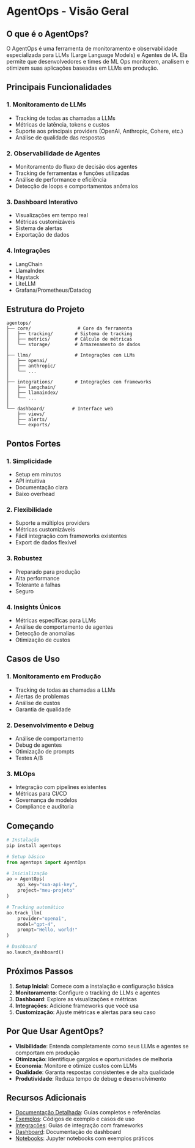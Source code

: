 # AgentOps - Visão Geral

## O que é o AgentOps?

O AgentOps é uma ferramenta de monitoramento e observabilidade especializada para LLMs (Large Language Models) e Agentes de IA. Ela permite que desenvolvedores e times de ML Ops monitorem, analisem e otimizem suas aplicações baseadas em LLMs em produção.

## Principais Funcionalidades

### 1. Monitoramento de LLMs
- Tracking de todas as chamadas a LLMs
- Métricas de latência, tokens e custos
- Suporte aos principais providers (OpenAI, Anthropic, Cohere, etc.)
- Análise de qualidade das respostas

### 2. Observabilidade de Agentes
- Monitoramento do fluxo de decisão dos agentes
- Tracking de ferramentas e funções utilizadas
- Análise de performance e eficiência
- Detecção de loops e comportamentos anômalos

### 3. Dashboard Interativo
- Visualizações em tempo real
- Métricas customizáveis
- Sistema de alertas
- Exportação de dados

### 4. Integrações
- LangChain
- LlamaIndex
- Haystack
- LiteLLM
- Grafana/Prometheus/Datadog

## Estrutura do Projeto

```
agentops/
├── core/                 # Core da ferramenta
│   ├── tracking/        # Sistema de tracking
│   ├── metrics/         # Cálculo de métricas
│   └── storage/         # Armazenamento de dados
│
├── llms/                # Integrações com LLMs
│   ├── openai/
│   ├── anthropic/
│   └── ...
│
├── integrations/        # Integrações com frameworks
│   ├── langchain/
│   ├── llamaindex/
│   └── ...
│
└── dashboard/          # Interface web
    ├── views/
    ├── alerts/
    └── exports/
```

## Pontos Fortes

### 1. Simplicidade
- Setup em minutos
- API intuitiva
- Documentação clara
- Baixo overhead

### 2. Flexibilidade
- Suporte a múltiplos providers
- Métricas customizáveis
- Fácil integração com frameworks existentes
- Export de dados flexível

### 3. Robustez
- Preparado para produção
- Alta performance
- Tolerante a falhas
- Seguro

### 4. Insights Únicos
- Métricas específicas para LLMs
- Análise de comportamento de agentes
- Detecção de anomalias
- Otimização de custos

## Casos de Uso

### 1. Monitoramento em Produção
- Tracking de todas as chamadas a LLMs
- Alertas de problemas
- Análise de custos
- Garantia de qualidade

### 2. Desenvolvimento e Debug
- Análise de comportamento
- Debug de agentes
- Otimização de prompts
- Testes A/B

### 3. MLOps
- Integração com pipelines existentes
- Métricas para CI/CD
- Governança de modelos
- Compliance e auditoria

## Começando

```python
# Instalação
pip install agentops

# Setup básico
from agentops import AgentOps

# Inicialização
ao = AgentOps(
    api_key="sua-api-key",
    project="meu-projeto"
)

# Tracking automático
ao.track_llm(
    provider="openai",
    model="gpt-4",
    prompt="Hello, world!"
)

# Dashboard
ao.launch_dashboard()
```

## Próximos Passos

1. **Setup Inicial**: Comece com a instalação e configuração básica
2. **Monitoramento**: Configure o tracking de LLMs e agentes
3. **Dashboard**: Explore as visualizações e métricas
4. **Integrações**: Adicione frameworks que você usa
5. **Customização**: Ajuste métricas e alertas para seu caso

## Por Que Usar AgentOps?

- **Visibilidade**: Entenda completamente como seus LLMs e agentes se comportam em produção
- **Otimização**: Identifique gargalos e oportunidades de melhoria
- **Economia**: Monitore e otimize custos com LLMs
- **Qualidade**: Garanta respostas consistentes e de alta qualidade
- **Produtividade**: Reduza tempo de debug e desenvolvimento

## Recursos Adicionais

- [Documentação Detalhada](/core/): Guias completos e referências
- [Exemplos](/exemplos/): Códigos de exemplo e casos de uso
- [Integrações](/integracao/): Guias de integração com frameworks
- [Dashboard](/dashboard/): Documentação do dashboard
- [Notebooks](/notebooks/): Jupyter notebooks com exemplos práticos
